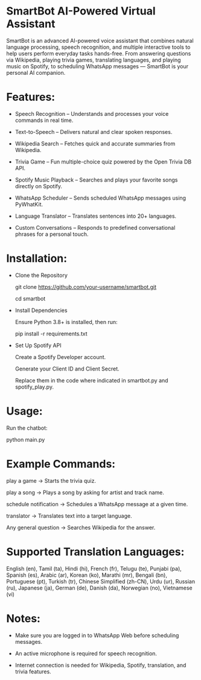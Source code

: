 # SmartBot AI-Powered Virtual Assistant

SmartBot is an advanced AI-powered voice assistant that combines natural language processing, speech recognition, and multiple interactive tools to help users perform everyday tasks hands-free.
From answering questions via Wikipedia, playing trivia games, translating languages, and playing music on Spotify, to scheduling WhatsApp messages — SmartBot is your personal AI companion.

# Features:

- Speech Recognition – Understands and processes your voice commands in real time.

- Text-to-Speech – Delivers natural and clear spoken responses.

- Wikipedia Search – Fetches quick and accurate summaries from Wikipedia.

- Trivia Game – Fun multiple-choice quiz powered by the Open Trivia DB API.

- Spotify Music Playback – Searches and plays your favorite songs directly on Spotify.

- WhatsApp Scheduler – Sends scheduled WhatsApp messages using PyWhatKit.

- Language Translator – Translates sentences into 20+ languages.

- Custom Conversations – Responds to predefined conversational phrases for a personal touch.

# Installation:

- Clone the Repository
  
  git clone https://github.com/your-username/smartbot.git
  
  cd smartbot
  
- Install Dependencies
  
  Ensure Python 3.8+ is installed, then run:
   
  pip install -r requirements.txt
  
- Set Up Spotify API
  
  Create a Spotify Developer account.

  Generate your Client ID and Client Secret.

  Replace them in the code where indicated in smartbot.py and spotify_play.py.

# Usage:

Run the chatbot:

python main.py

# Example Commands:

play a game → Starts the trivia quiz.

play a song → Plays a song by asking for artist and track name.

schedule notification → Schedules a WhatsApp message at a given time.

translator → Translates text into a target language.

Any general question → Searches Wikipedia for the answer.

# Supported Translation Languages:

English (en), Tamil (ta), Hindi (hi), French (fr), Telugu (te), Punjabi (pa), Spanish (es), Arabic (ar), Korean (ko), Marathi (mr), Bengali (bn), Portuguese (pt), Turkish (tr), Chinese Simplified (zh-CN), Urdu (ur), Russian (ru), Japanese (ja), German (de), Danish (da), Norwegian (no), Vietnamese (vi)

# Notes:

- Make sure you are logged in to WhatsApp Web before scheduling messages.

- An active microphone is required for speech recognition.

- Internet connection is needed for Wikipedia, Spotify, translation, and trivia features.

